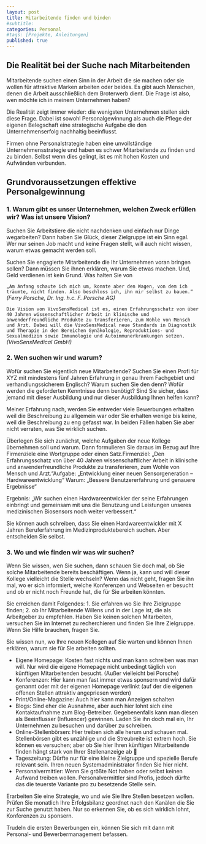 ```yaml
---
layout: post
title: Mitarbeitende finden und binden
#subtitle: 
categories: Personal
#tags: [Projekte, Anleitungen]
published: true
---
```

## Die Realität bei der Suche nach Mitarbeitenden
Mitarbeitende suchen einen Sinn in der Arbeit die sie machen oder sie wollen für attraktive Marken arbeiten oder beides. Es gibt auch Menschen, denen die Arbeit ausschließlich dem Broterwerb dient. Die Frage ist also, wen möchte ich in meinem Unternehmen haben?

Die Realität zeigt immer wieder: die wenigsten Unternehmen stellen sich diese Frage. Dabei ist sowohl Personalgewinnung als auch die Pflege der eigenen Belegschaft eine strategische Aufgabe die den Unternehmenserfolg nachhaltig beeinflusst.

Firmen ohne Personalstrategie haben eine unvollständige Unternehmensstrategie und haben es schwer Mitarbeitende zu finden und zu binden. Selbst wenn dies gelingt, ist es mit hohen Kosten und Aufwänden verbunden.

## Grundvoraussetzungen effektive Personalgewinnung
### 1. Warum gibt es unser Unternehmen, welchen Zweck erfüllen wir? Was ist unsere Vision?
Suchen Sie Arbeitstiere die nicht nachdenken und einfach nur Dinge wegarbeiten? Dann haben Sie Glück, dieser Zielgruppe ist ein Sinn egal. Wer nur seinen Job macht und keine Fragen stellt, will auch nicht wissen, warum etwas gemacht werden soll.

Suchen Sie engagierte Mitarbeitende die Ihr Unternehmen voran bringen sollen? Dann müssen Sie ihnen erklären, warum Sie etwas machen. Und, Geld verdienen ist kein Grund. Was halten Sie von

``„Am Anfang schaute ich mich um, konnte aber den Wagen, von dem ich träumte, nicht finden. Also beschloss ich, ihn mir selbst zu bauen.“`` *(Ferry Porsche, Dr. Ing. h.c. F. Porsche AG)*

`Die Vision von VivoSensMedical ist es, einen Erfahrungsschatz von über 40 Jahren wissenschaftlicher Arbeit in klinische und anwenderfreundliche Produkte zu transferieren, zum Wohle von Mensch und Arzt. Dabei will die VivoSensMedical neue Standards in Diagnostik und Therapie in den Bereichen Gynäkologie, Reproduktions- und Sexualmedizin sowie Immunologie und Autoimmunerkrankungen setzen.` *(VivoSensMedical GmbH)*

### 2. Wen suchen wir und warum?
Wofür suchen Sie eigentlich  neue Mitarbeitende? Suchen Sie einen Profi für XYZ mit mindestens fünf Jahren Erfahrung in genau Ihrem Fachgebiet und verhandlungssicherem Englisch? Warum suchen Sie den denn? Wofür werden die geforderten Kenntnisse denn benötigt? Sind Sie sicher, dass jemand mit dieser Ausbildung und nur dieser Ausbildung Ihnen helfen kann?

Meiner Erfahrung nach, werden Sie entweder viele Bewerbungen erhalten weil die Beschreibung zu allgemein war oder Sie erhalten wenige bis keine, weil die Beschreibung zu eng gefasst war. In beiden Fällen haben Sie aber nicht verraten, was Sie wirklich suchen.

Überlegen Sie sich zunächst, welche Aufgaben der neue Kollege übernehmen soll und warum. Dann formulieren Sie daraus im Bezug auf Ihre Firmenziele eine Wortgruppe oder einen Satz.Firmenziel: „Den Erfahrungsschatz von über 40 Jahren wissenschaftlicher Arbeit in klinische und anwenderfreundliche Produkte zu transferieren, zum Wohle von Mensch und Arzt.“Aufgabe: „Entwicklung einer neuen Sensorgeneration – Hardwareentwicklung“ Warum: „Bessere Benutzererfahrung und genauere Ergebnisse“

Ergebnis: „Wir suchen einen Hardwareentwickler der seine Erfahrungen einbringt und gemeinsam mit uns die Benutzung und Leistungen unseres medizinischen Biosensors noch weiter verbessert.“ 

Sie können auch schreiben, dass Sie einen Hardwareentwickler mit X Jahren Beruferfahrung im Medizinproduktebereich suchen. Aber entscheiden Sie selbst.

### 3. Wo und wie finden wir was wir suchen?

Wenn Sie wissen, wen Sie suchen, dann schauen Sie doch mal, ob Sie solche Mitarbeitende bereits beschäftigen. Wenn ja, kann und will dieser Kollege vielleicht die Stelle wechseln? Wenn das nicht geht, fragen Sie ihn mal, wo er sich informiert, welche Konferenzen und Webseiten er besucht und ob er nicht noch Freunde hat, die für Sie arbeiten könnten. 

Sie erreichen damit Folgendes: 1. Sie erfahren wo Sie Ihre Zielgruppe finden; 2. ob Ihr Mitarbeitende Willens und in der Lage ist, die als Arbeitgeber zu empfehlen. Haben Sie keinen solchen Mitarbeiten, versuchen Sie im Internet zu recherchieren und finden Sie Ihre Zielgruppe. Wenn Sie Hilfe brauchen, fragen Sie.

Sie wissen nun, wo Ihre neuen Kollegen auf Sie warten und können Ihnen erklären, warum sie für Sie arbeiten sollten. 

- Eigene Homepage: Kosten fast nichts und man kann schreiben was man will. Nur wird die eigene Homepage nicht unbedingt täglich von künftigen Mitarbeitenden besucht. (Außer vielleicht bei Porsche)
- Konferenzen: Hier kann man fast immer etwas sponsern und wird dafür genannt oder mit der eigenen Homepage verlinkt (auf der die eigenen offenen Stellen attraktiv angepriesen werden)
- Print/Online-Magazine: Auch hier kann man Anzeigen schalten
- Blogs: Sind eher die Ausnahme, aber auch hier lohnt sich eine Kontaktaufnahme zum Blog-Betreiber. Gegebenenfalls kann man diesen als Beeinflusser (Influencer) gewinnen. Laden Sie ihn doch mal ein, Ihr Unternehmen zu besuchen und darüber zu schreiben.
- Online-Stellenbörsen: Hier treiben sich alle herum und schauen mal. Stellenbörsen gibt es unzählige und die Streubreite ist extrem hoch. Sie können es versuchen; aber ob Sie hier Ihren künftigen Mitarbeitende finden hängt stark von Ihrer Stellenanzeige ab 🙂
- Tageszeitung: Dürfte nur für eine kleine Zielgruppe und spezielle Berufe relevant sein. Ihren neuen Systemadministrator finden Sie hier nicht.
- Personalvermittler: Wenn Sie größte Not haben oder selbst keinen Aufwand treiben wollen. Personalvermittler sind Profis, jedoch dürfte das die teuerste Variante pro zu besetzende Stelle sein.

Erarbeiten Sie eine Strategie, wo und wie Sie Ihre Stellen besetzen wollen. Prüfen Sie monatlich Ihre Erfolgsbilanz geordnet nach den Kanälen die Sie zur Suche genutzt haben. Nur so erkennen Sie, ob es sich wirklich lohnt, Konferenzen zu sponsern. 

Trudeln die ersten Bewerbungen ein, können Sie sich mit dann mit Personal- und Bewerbermanagement befassen.